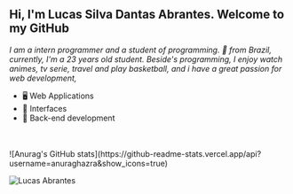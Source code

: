 ## Hi, I'm Lucas Silva Dantas Abrantes. Welcome to my GitHub
*I am a intern programmer and a student of programming. 🚀 from Brazil, currently, I'm a 23 years old student. Beside's programming, I enjoy watch animes, tv serie, travel and play basketball, and i have a great passion for web development,*
<br>
- 🖥 Web Applications
- 🎨 Interfaces
- 🔌 Back-end development
<br>
<br>
![Anurag's GitHub stats](https://github-readme-stats.vercel.app/api?username=anuraghazra&show_icons=true)

![Lucas Abrantes](https://github-readme-stats.vercel.app/api?username=lucasabrantes1&show_icons=true&theme=synthwave)

